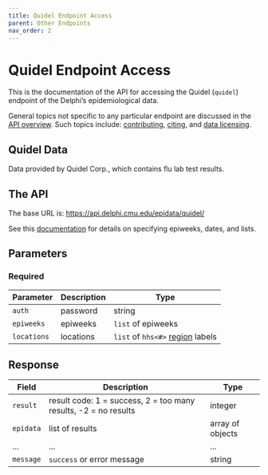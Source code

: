 ```yaml
---
title: Quidel Endpoint Access
parent: Other Endpoints
nav_order: 2
---
```


# Quidel Endpoint Access

This is the documentation of the API for accessing the Quidel (`quidel`) endpoint of the Delphi’s epidemiological data.

General topics not specific to any particular endpoint are discussed in the [API overview](https://cmu-delphi.github.io/delphi-epidata/). Such topics include: [contributing](https://cmu-delphi.github.io/delphi-epidata/api/README.html#contributing), [citing](https://cmu-delphi.github.io/delphi-epidata/api/README.html#citing), and [data licensing](https://cmu-delphi.github.io/delphi-epidata/api/README.html#data-licensing).

## Quidel Data

Data provided by Quidel Corp., which contains flu lab test results.

## The API

The base URL is: https://api.delphi.cmu.edu/epidata/quidel/

See this [documentation](https://cmu-delphi.github.io/delphi-epidata/api/README.html) for details on specifying epiweeks, dates, and lists.

## Parameters

### Required

| Parameter | Description | Type |
| --- | --- | --- |
| `auth` | password | string |
| `epiweeks` | epiweeks | `list` of epiweeks |
| `locations` | locations | `list` of `hhs<#>` [region](https://github.com/cmu-delphi/delphi-epidata/blob/main/labels/regions.txt) labels |

## Response

| Field     | Description                                                     | Type             |
|-----------|-----------------------------------------------------------------|------------------|
| `result`  | result code: 1 = success, 2 = too many results, -2 = no results | integer          |
| `epidata` | list of results                                                 | array of objects |
| ...       | ...                                                             | ...              | <!-- TODO -->
| `message` | `success` or error message                                      | string           |